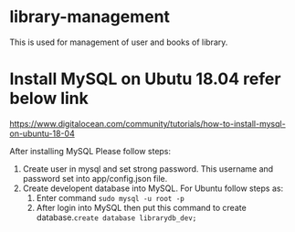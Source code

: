 # library-management
This is used for management of user and books of library.

# Install MySQL on Ubutu 18.04 refer below link
https://www.digitalocean.com/community/tutorials/how-to-install-mysql-on-ubuntu-18-04

After installing MySQL Please follow steps:
1. Create user in mysql and set strong password. This username and password set into app/config.json file.
2. Create developent database into MySQL.
    For Ubuntu follow steps as:
    1. Enter command `sudo mysql -u root -p`
    2. After login into MySQL then put this command to create database.`create database librarydb_dev;`
    

